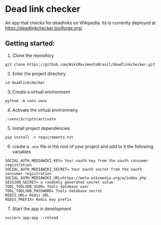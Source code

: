 # Dead link checker
An app that checks for deadlinks on Wikipedia. its is currently deployed at https://deadlinkchecker.toolforge.org/

## Getting started:
1. Clone the repository
```
git clone https://github.com/WikiMovimentoBrasil/deadlinkchecker.git
```
2. Enter the project directory
```
cd deadlinkchecker
```
3. Create a virtual environment
```
pythom -m venv venv
```
4. Activate the virtual environmeny
```
.\venv\Scripts\activate
```
5. Install project dependencies
```
pip install -r requirements.txt
```
6. create a `.env` file in the root of your project and add to it the following variables
```
SOCIAL_AUTH_MEDIAWIKI_KEY= Your oauth key from the oauth consumer registration
SOCIAL_AUTH_MEDIAWIKI_SECRET= Your oauth secret from the oauth consumer registration
SOCIAL_AUTH_MEDIAWIKI_URL=https://meta.wikimedia.org/w/index.php
SESSION_SECRET= a randomly generated secret value
TOOL_TOOLSDB_USER= Tools database user
TOOL_TOOLSDB_PASSWORD= Tools database secret
REDIS_URL= Redis URL
REDIS_PREFIX= Redis key prefix
```
7. Start the app in development
```
uvicorn app:app --reload
```

